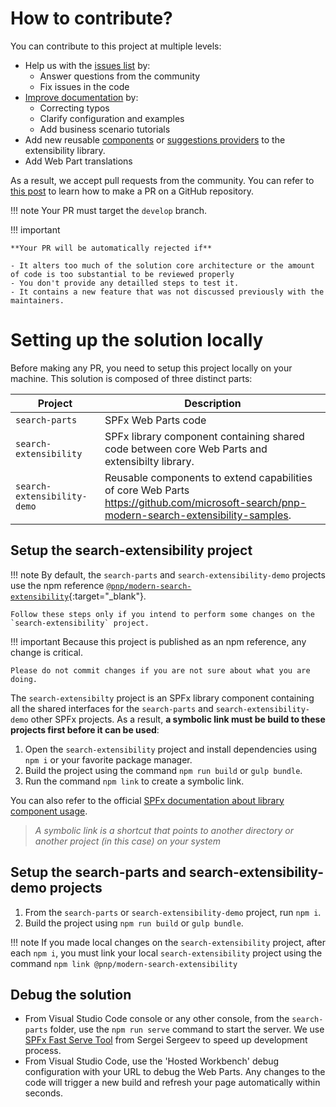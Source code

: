 # How to contribute?

You can contribute to this project at multiple levels:

- Help us with the [issues list](https://github.com/microsoft-search/pnp-modern-search/issues) by:
    - Answer questions from the community
    - Fix issues in the code
- [Improve documentation](./build-the-doc.md) by:
    - Correcting typos
    - Clarify configuration and examples
    - Add business scenario tutorials
- Add new reusable [components](./extensibility/custom_web_component.md) or [suggestions providers](./extensibility/custom_suggestions_provider.md) to the extensibility library.
- Add Web Part translations

As a result, we accept pull requests from the community. You can refer to [this post](https://pnp.github.io/script-samples/contributing/submitting-pull-requests.html) to learn how to make a PR on a GitHub repository.

!!! note
    Your PR must target the `develop` branch.

!!! important
    
    **Your PR will be automatically rejected if**

    - It alters too much of the solution core architecture or the amount of code is too substantial to be reviewed properly
    - You don't provide any detailled steps to test it.
    - It contains a new feature that was not discussed previously with the maintainers.

# Setting up the solution locally 

Before making any PR, you need to setup this project locally on your machine. This solution is composed of three distinct parts:

| Project | Description
| --------| ----------
| `search-parts` | SPFx Web Parts code
| `search-extensibility` | SPFx library component containing shared code between core Web Parts and extensibilty library.
| `search-extensibility-demo`  | Reusable components to extend capabilities of core Web Parts https://github.com/microsoft-search/pnp-modern-search-extensibility-samples.

## Setup the **search-extensibility** project

!!! note
    By default, the `search-parts` and `search-extensibility-demo` projects use the npm reference [`@pnp/modern-search-extensibility`](https://www.npmjs.com/package/@pnp/modern-search-extensibility){:target="_blank"}.
    
    Follow these steps only if you intend to perform some changes on the `search-extensibility` project.

!!! important
    Because this project is published as an npm reference, any change is critical.
    
    Please do not commit changes if you are not sure about what you are doing.

The `search-extensibilty` project is an SPFx library component containing all the shared interfaces for the `search-parts` and `search-extensibility-demo` other SPFx projects. As a result, **a symbolic link must be build to these projects first before it can be used**:

1. Open the `search-extensibility` project and install dependencies using `npm i` or your favorite package manager.
2. Build the project using the command `npm run build` or `gulp bundle`.
3. Run the command `npm link` to create a symbolic link.

You can also refer to the official [SPFx documentation about library component usage](https://docs.microsoft.com/en-us/sharepoint/dev/spfx/library-component-tutorial).

> _A symbolic link is a shortcut that points to another directory or another project (in this case) on your system_

## Setup the **search-parts** and **search-extensibility-demo** projects

1. From the `search-parts` or `search-extensibility-demo` project, run `npm i`.
2. Build the project using `npm run build` or `gulp bundle`.

!!! note
    If you made local changes on the `search-extensibility` project, after each `npm i`, you must link your local `search-extensibility` project using the command `npm link @pnp/modern-search-extensibility`

## Debug the solution

- From Visual Studio Code console or any other console, from the `search-parts` folder, use the `npm run serve` command to start the server. We use [SPFx Fast Serve Tool](https://github.com/s-KaiNet/spfx-fast-serve) from Sergei Sergeev to speed up development process.
- From Visual Studio Code, use the 'Hosted Workbench' debug configuration with your URL to debug the Web Parts. Any changes to the code will trigger a new build and refresh your page automatically within seconds.
